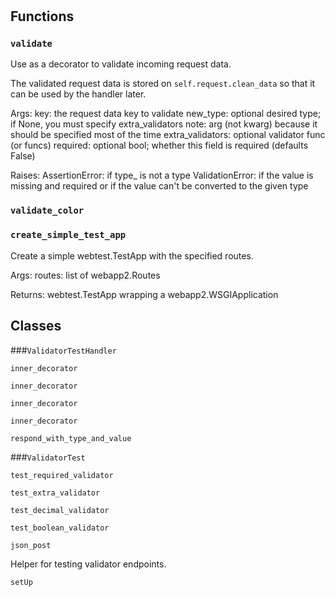 # 








## Functions
    
### `validate`

Use as a decorator to validate incoming request data.

  The validated request data is stored on `self.request.clean_data` so that it
  can be used by the handler later.

  Args:
    key: the request data key to validate
    new_type: optional desired type; if None, you must specify extra_validators
      note: arg (not kwarg) because it should be specified most of the time
    extra_validators: optional validator func (or funcs)
    required: optional bool; whether this field is required (defaults False)

  Raises:
    AssertionError: if type_ is not a type
    ValidationError: if the value is missing and required or if the value can't
      be converted to the given type
  

    
### `validate_color`



    
### `create_simple_test_app`

Create a simple webtest.TestApp with the specified routes.

  Args:
    routes: list of webapp2.Routes

  Returns:
    webtest.TestApp wrapping a webapp2.WSGIApplication
  

    
    




## Classes
    
    
###`ValidatorTestHandler`



        
        
            

`inner_decorator`



            

`inner_decorator`



            

`inner_decorator`



            

`inner_decorator`



            

`respond_with_type_and_value`



            

        

    
    
###`ValidatorTest`



        
        
            

`test_required_validator`



            

`test_extra_validator`



            

`test_decimal_validator`



            

`test_boolean_validator`



            

`json_post`

Helper for testing validator endpoints.

            

`setUp`



            

        

    

